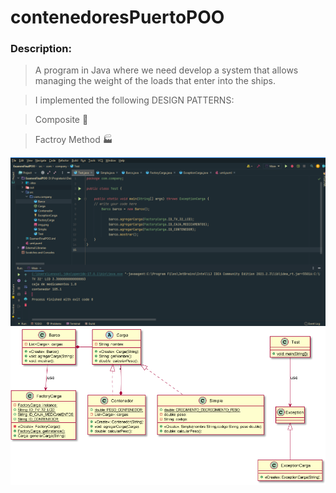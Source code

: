 # contenedoresPuertoPOO

### Description:

>A program in Java where we need develop a system that allows managing the weight of the loads that enter into the ships.


>I implemented the following DESIGN PATTERNS:

>Composite :bridge_at_night:

>Factroy Method :factory:

![imagenes](https://github.com/celfiew/contenedoresPuertoPOO/blob/main/ContenedoresPuerto.PNG)
![imagenes](https://github.com/celfiew/contenedoresPuertoPOO/blob/main/src/com/company/img.png)
